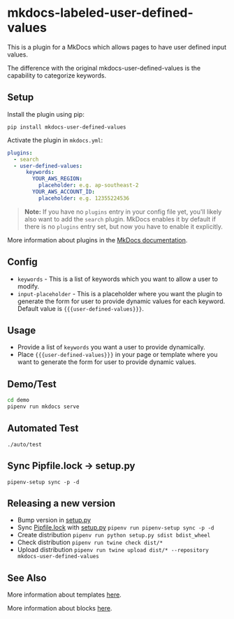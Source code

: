 # mkdocs-labeled-user-defined-values

This is a plugin for a MkDocs which allows pages to have user defined input values.

The difference with the original mkdocs-user-defined-values is the capability to categorize keywords.

## Setup

Install the plugin using pip:

`pip install mkdocs-user-defined-values`

Activate the plugin in `mkdocs.yml`:

```yaml
plugins:
  - search
  - user-defined-values:
      keywords:
        YOUR_AWS_REGION:
          placeholder: e.g. ap-southeast-2
        YOUR_AWS_ACCOUNT_ID:
          placeholder: e.g. 12355224536
```

> **Note:** If you have no `plugins` entry in your config file yet, you'll likely also want to add the `search` plugin. MkDocs enables it by default if there is no `plugins` entry set, but now you have to enable it explicitly.

More information about plugins in the [MkDocs documentation][mkdocs-plugins].

## Config

- `keywords` - This is a list of keywords which you want to allow a user to modify.
- `input-placeholder` - This is a placeholder where you want the plugin to generate the form for user to provide dynamic values for each keyword. Default value is `{{{user-defined-values}}}`.

## Usage

- Provide a list of `keywords` you want a user to provide dynamically.
- Place `{{{user-defined-values}}}` in your page or template where you want to generate the form for user to provide dynamic values.

## Demo/Test

```bash
cd demo
pipenv run mkdocs serve
```

## Automated Test

```
./auto/test
```

## Sync Pipfile.lock -> setup.py

```
pipenv-setup sync -p -d
```

## Releasing a new version

- Bump version in [setup.py](/setup.py#L13)
- Sync [Pipfile.lock](/Pipfile.lock) with [setup.py](/setup.py) `pipenv run pipenv-setup sync -p -d`
- Create distribution `pipenv run python setup.py sdist bdist_wheel`
- Check distribution `pipenv run twine check dist/*`
- Upload distribution `pipenv run twine upload dist/* --repository mkdocs-user-defined-values`

## See Also

More information about templates [here][mkdocs-template].

More information about blocks [here][mkdocs-block].

[mkdocs-plugins]: http://www.mkdocs.org/user-guide/plugins/
[mkdocs-template]: https://www.mkdocs.org/user-guide/custom-themes/#template-variables
[mkdocs-block]: https://www.mkdocs.org/user-guide/styling-your-docs/#overriding-template-blocks
